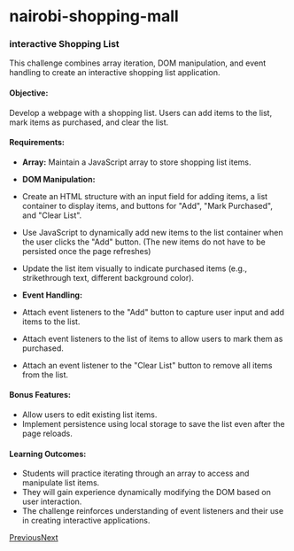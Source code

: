 # nairobi-shopping-mall
### **interactive Shopping List**

This challenge combines array iteration, DOM manipulation, and event handling to create an interactive shopping list application.

#### **Objective:**

Develop a webpage with a shopping list. Users can add items to the list, mark items as purchased, and clear the list.

#### **Requirements:**

-   **Array:** Maintain a JavaScript array to store shopping list items.
-   **DOM Manipulation:**

-   Create an HTML structure with an input field for adding items, a list container to display items, and buttons for "Add", "Mark Purchased", and "Clear List".
-   Use JavaScript to dynamically add new items to the list container when the user clicks the "Add" button. (The new items do not have to be persisted once the page refreshes)
-   Update the list item visually to indicate purchased items (e.g., strikethrough text, different background color).  
      
    

-   **Event Handling:**

-   Attach event listeners to the "Add" button to capture user input and add items to the list.
-   Attach event listeners to the list of items to allow users to mark them as purchased.
-   Attach an event listener to the "Clear List" button to remove all items from the list.

#### **Bonus Features:**

-   Allow users to edit existing list items.
-   Implement persistence using local storage to save the list even after the page reloads.

#### **Learning Outcomes:**

-   Students will practice iterating through an array to access and manipulate list items.
-   They will gain experience dynamically modifying the DOM based on user interaction.
-   The challenge reinforces understanding of event listeners and their use in creating interactive applications.

[Previous](https://moringa.instructure.com/courses/777/modules/items/121021)[Next](https://moringa.instructure.com/courses/777/modules/items/124377)